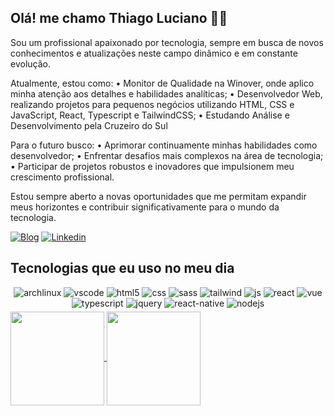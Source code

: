 ## Olá! me chamo Thiago Luciano 👋🏻
Sou um profissional apaixonado por tecnologia, sempre em busca de novos conhecimentos e atualizações neste campo dinâmico e em constante evolução.

Atualmente, estou como: 
• Monitor de Qualidade na Winover, onde aplico minha atenção aos detalhes e habilidades analíticas;
• Desenvolvedor Web, realizando projetos para pequenos negócios utilizando HTML, CSS e JavaScript, React, Typescript e TailwindCSS;
• Estudando Análise e Desenvolvimento pela Cruzeiro do Sul

Para o futuro busco:
• Aprimorar continuamente minhas habilidades como desenvolvedor;
• Enfrentar desafios mais complexos na área de tecnologia;
• Participar de projetos robustos e inovadores que impulsionem meu crescimento profissional.

Estou sempre aberto a novas oportunidades que me permitam expandir meus horizontes e contribuir significativamente para o mundo da tecnologia.

[![Blog](https://img.shields.io/website?label=DigitalSpark.dev&style=for-the-badge&url=https://digitalspark.dev/)](https://digitalspark.dev) [![Linkedin](https://img.shields.io/badge/LinkedIn-0077B5?style=for-the-badge&logo=linkedin&logoColor=white)](https://www.linkedin.com/in/tlsilva89/)

## Tecnologias que eu uso no meu dia
<div style="display: block; text-align: center; align-itens: center; margin: 5px;">
  <img alt="archlinux" src="https://img.shields.io/badge/Arch_Linux-1793D1?style=for-the-badge&logo=arch-linux&logoColor=white" />
  <img alt="vscode" src="https://img.shields.io/badge/Visual_Studio_Code-0078D4?style=for-the-badge&logo=visual%20studio%20code&logoColor=white" />
  <img alt="html5" src="https://img.shields.io/badge/HTML5-E34F26?style=for-the-badge&logo=html5&logoColor=white" />
  <img alt="css" src="https://img.shields.io/badge/CSS3-1572B6?style=for-the-badge&logo=css3&logoColor=white" />
  <img alt="sass" src="https://img.shields.io/badge/Sass-CC6699?style=for-the-badge&logo=sass&logoColor=white" />
  <img alt="tailwind" src="https://img.shields.io/badge/Tailwind_CSS-38B2AC?style=for-the-badge&logo=tailwind-css&logoColor=white" />
  <img alt="js" src="https://img.shields.io/badge/JavaScript-F7DF1E?style=for-the-badge&logo=javascript&logoColor=black" />
  <img alt="react" src="https://img.shields.io/badge/React-20232A?style=for-the-badge&logo=react&logoColor=61DAFB" />
  <img alt="vue" src="https://img.shields.io/badge/Vue.js-35495E?style=for-the-badge&logo=vue.js&logoColor=4FC08D" />
  <img alt="typescript" src="https://img.shields.io/badge/TypeScript-007ACC?style=for-the-badge&logo=typescript&logoColor=white" />
  <img alt="jquery" src="https://img.shields.io/badge/jQuery-0769AD?style=for-the-badge&logo=jquery&logoColor=white" />
  <img alt="react-native" src="https://img.shields.io/badge/React_Native-20232A?style=for-the-badge&logo=react&logoColor=61DAFB" />
  <img alt="nodejs" src="https://img.shields.io/badge/Node.js-43853D?style=for-the-badge&logo=node.js&logoColor=white" />
</div>
<a href="https://github.com/anuraghazra/github-readme-stats">
  <img height=150 align="center" src="https://github-readme-stats.vercel.app/api?username=tlsilva89&theme=neon&show_icons=true" />
</a>
<a href="https://github.com/anuraghazra/convoychat">
  <img height=150 align="center" src="https://github-readme-stats.vercel.app/api/top-langs?username=tlsilva89&layout=compact&langs_count=8&card_width=320&theme=neon&show_icons=true" />
</a>
